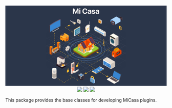 <p align="center">
  <img src="https://raw.githubusercontent.com/MiCasa-HomeKit/MiCasaAssets/main/micasa-header.png"/><br/>
  <img src="https://img.shields.io/github/license/MiCasa-HomeKit/MiCasaPlugin"/>
  <a href="https://travis-ci.org/github/MiCasa-HomeKit/MiCasaPlugin/branches"><img src="https://travis-ci.org/MiCasa-HomeKit/MiCasaPlugin.svg?branch=main"/></a>
  <img src="https://img.shields.io/github/issues/MiCasa-HomeKit/MiCasaPlugin"/>
</p>

This package provides the base classes for developing MiCasa plugins.
